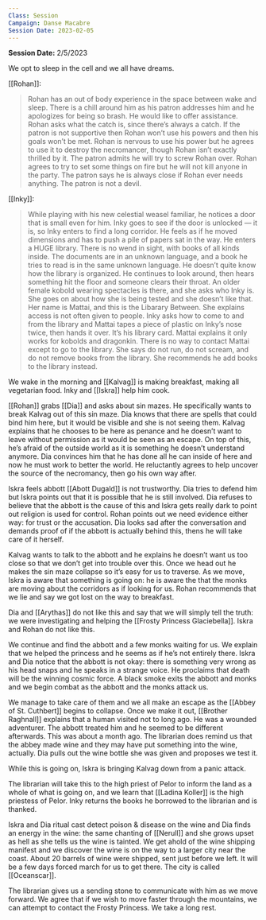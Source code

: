 ```yaml
---
Class: Session
Campaign: Danse Macabre
Session Date: 2023-02-05
---
```

**Session Date:** 2/5/2023

We opt to sleep in the cell and we all have dreams.

[[Rohan]]:

> Rohan has an out of body experience in the space between wake and sleep. There is a chill around him as his patron addresses him and he apologizes for being so brash. He would like to offer assistance. Rohan asks what the catch is, since there’s always a catch. If the patron is not supportive then Rohan won’t use his powers and then his goals won’t be met. Rohan is nervous to use his power but he agrees to use it to destroy the necromancer, though Rohan isn’t exactly thrilled by it. The patron admits he will try to screw Rohan over. Rohan agrees to try to set some things on fire but he will not kill anyone in the party. The patron says he is always close if Rohan ever needs anything. The patron is not a devil.

[[Inky]]:

> While playing with his new celestial weasel familiar, he notices a door that is small even for him. Inky goes to see if the door is unlocked — it is, so Inky enters to find a long corridor. He feels as if he moved dimensions and has to push a pile of papers sat in the way. He enters a HUGE library. There is no wend in sight, with books of all kinds inside. The documents are in an unknown language, and a book he tries to read is in the same unknown language. He doesn’t quite know how the library is organized. He continues to look around, then hears something hit the floor and someone clears their throat. An older female kobold wearing spectacles is there, and she asks who Inky is. She goes on about how she is being tested and she doesn’t like that. Her name is Mattai, and this is the Libarary Between. She explains access is not often given to people. Inky asks how to come to and from the library and Mattai tapes a piece of plastic on Inky’s nose twice, then hands it over. It’s his library card. Mattai explains it only works for kobolds and dragonkin. There is no way to contact Mattai except to go to the library. She says do not run, do not scream, and do not remove books from the library. She recommends he add books to the library instead.

We wake in the morning and [[Kalvag]] is making breakfast, making all vegetarian food. Inky and [[Iskra]] help him cook.

[[Rohan]] grabs [[Dia]] and asks about sin mazes. He specifically wants to break Kalvag out of this sin maze. Dia knows that there are spells that could bind him here, but it would be visible and she is not seeing them. Kalvag explains that he chooses to be here as penance and he doesn’t want to leave without permission as it would be seen as an escape. On top of this, he’s afraid of the outside world as it is something he doesn’t understand anymore. Dia convinces him that he has done all he can inside of here and now he must work to better the world. He reluctantly agrees to help uncover the source of the necromancy, then go his own way after.

Iskra feels abbott [[Abott Dugald]] is not trustworthy. Dia tries to defend him but Iskra points out that it is possible that he is still involved. Dia refuses to believe that the abbott is the cause of this and Iskra gets really dark to point out religion is used for control. Rohan points out we need evidence either way: for trust or the accusation. Dia looks sad after the conversation and demands proof of if the abbott is actually behind this, thens he will take care of it herself.

Kalvag wants to talk to the abbott and he explains he doesn’t want us too close so that we don’t get into trouble over this. Once we head out he makes the sin maze collapse so it’s easy for us to traverse. As we move, Iskra is aware that something is going on: he is aware the that the monks are moving about the corridors as if looking for us. Rohan recommends that we lie and say we got lost on the way to breakfast.

Dia and [[Arythas]] do not like this and say that we will simply tell the truth: we were investigating and helping the [[Frosty Princess Glaciebella]]. Iskra and Rohan do not like this.

We continue and find the abbott and a few monks waiting for us. We explain that we helped the princess and he seems as if he’s not entirely there. Iskra and Dia notice that the abbott is not okay: there is something very wrong as his head snaps and he speaks in a strange voice. He proclaims that death will be the winning cosmic force. A black smoke exits the abbott and monks and we begin combat as the abbott and the monks attack us.

We manage to take care of them and we all make an escape as the [[Abbey of St. Cuthbert]] begins to collapse. Once we make it out, [[Brother Raghnall]] explains that a human visited not to long ago. He was a wounded adventurer. The abbott treated him and he seemed to be different afterwards. This was about a month ago. The librarian does remind us that the abbey made wine and they may have put something into the wine, actually. Dia pulls out the wine bottle she was given and proposes we test it.

While this is going on, Iskra is bringing Kalvag down from a panic attack.

The librarian will take this to the high priest of Pelor to inform the land as a whole of what is going on, and we learn that [[Ladina Koller]] is the high priestess of Pelor. Inky returns the books he borrowed to the librarian and is thanked.

Iskra and Dia ritual cast detect poison & disease on the wine and Dia finds an energy in the wine: the same chanting of [[Nerull]] and she grows upset as hell as she tells us the wine is tainted. We get ahold of the wine shipping manifest and we discover the wine is on the way to a larger city near the coast. About 20 barrels of wine were shipped, sent just before we left. It will be a few days forced march for us to get there. The city is called [[Oceanscar]].

The librarian gives us a sending stone to communicate with him as we move forward. We agree that if we wish to move faster through the mountains, we can attempt to contact the Frosty Princess. We take a long rest.